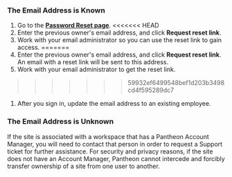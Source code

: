 ### The Email Address is Known
1. Go to the [**Password Reset page**](https://dashboard.pantheon.io/reset-password).
<<<<<<< HEAD
1. Enter the previous owner's email address, and click **Request reset link**.
1. Work with your email administrator so you can use the reset link to gain access.
=======
1. Enter the previous owner's email address, and click **Request reset link**.  An email with a reset link will be sent to this address.
1. Work with your email administrator to get the reset link.
>>>>>>> 59932ef6499548bef1d203b3498cd4f595289dc7
1. After you sign in, update the email address to an existing employee.

### The Email Address is Unknown
If the site is associated with a workspace that has a Pantheon Account Manager, you will need to contact that person in order to request a Support ticket for further assistance. For security and privacy reasons, if the site does not have an Account Manager, Pantheon cannot intercede and forcibly transfer ownership of a site from one user to another.

